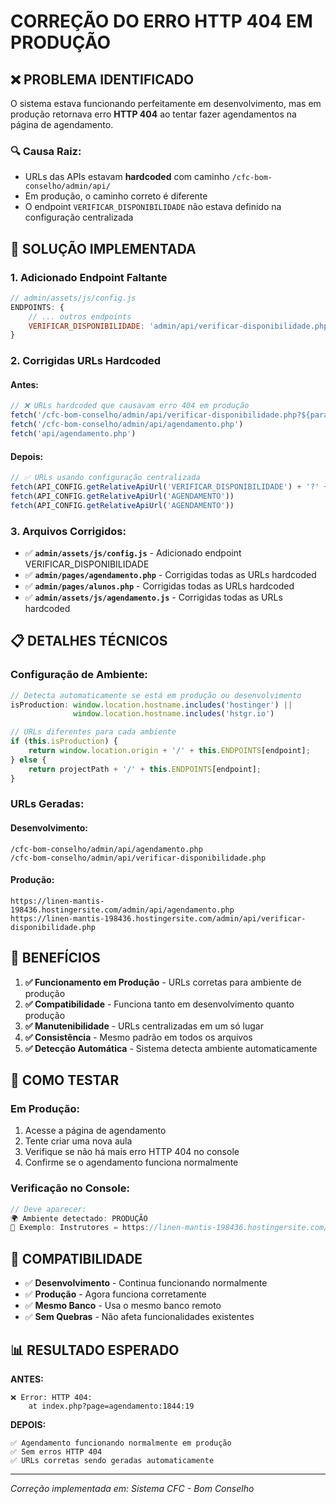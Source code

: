 # CORREÇÃO DO ERRO HTTP 404 EM PRODUÇÃO

## ❌ PROBLEMA IDENTIFICADO

O sistema estava funcionando perfeitamente em desenvolvimento, mas em produção retornava erro **HTTP 404** ao tentar fazer agendamentos na página de agendamento.

### 🔍 **Causa Raiz:**
- URLs das APIs estavam **hardcoded** com caminho `/cfc-bom-conselho/admin/api/`
- Em produção, o caminho correto é diferente
- O endpoint `VERIFICAR_DISPONIBILIDADE` não estava definido na configuração centralizada

## 🔧 SOLUÇÃO IMPLEMENTADA

### 1. **Adicionado Endpoint Faltante**
```javascript
// admin/assets/js/config.js
ENDPOINTS: {
    // ... outros endpoints
    VERIFICAR_DISPONIBILIDADE: 'admin/api/verificar-disponibilidade.php'
}
```

### 2. **Corrigidas URLs Hardcoded**

#### **Antes:**
```javascript
// ❌ URLs hardcoded que causavam erro 404 em produção
fetch('/cfc-bom-conselho/admin/api/verificar-disponibilidade.php?${params}')
fetch('/cfc-bom-conselho/admin/api/agendamento.php')
fetch('api/agendamento.php')
```

#### **Depois:**
```javascript
// ✅ URLs usando configuração centralizada
fetch(API_CONFIG.getRelativeApiUrl('VERIFICAR_DISPONIBILIDADE') + '?' + params)
fetch(API_CONFIG.getRelativeApiUrl('AGENDAMENTO'))
fetch(API_CONFIG.getRelativeApiUrl('AGENDAMENTO'))
```

### 3. **Arquivos Corrigidos:**

- ✅ **`admin/assets/js/config.js`** - Adicionado endpoint VERIFICAR_DISPONIBILIDADE
- ✅ **`admin/pages/agendamento.php`** - Corrigidas todas as URLs hardcoded
- ✅ **`admin/pages/alunos.php`** - Corrigidas todas as URLs hardcoded  
- ✅ **`admin/assets/js/agendamento.js`** - Corrigidas todas as URLs hardcoded

## 📋 DETALHES TÉCNICOS

### **Configuração de Ambiente:**
```javascript
// Detecta automaticamente se está em produção ou desenvolvimento
isProduction: window.location.hostname.includes('hostinger') || 
              window.location.hostname.includes('hstgr.io')

// URLs diferentes para cada ambiente
if (this.isProduction) {
    return window.location.origin + '/' + this.ENDPOINTS[endpoint];
} else {
    return projectPath + '/' + this.ENDPOINTS[endpoint];
}
```

### **URLs Geradas:**

#### **Desenvolvimento:**
```
/cfc-bom-conselho/admin/api/agendamento.php
/cfc-bom-conselho/admin/api/verificar-disponibilidade.php
```

#### **Produção:**
```
https://linen-mantis-198436.hostingersite.com/admin/api/agendamento.php
https://linen-mantis-198436.hostingersite.com/admin/api/verificar-disponibilidade.php
```

## 🎯 BENEFÍCIOS

1. **✅ Funcionamento em Produção** - URLs corretas para ambiente de produção
2. **✅ Compatibilidade** - Funciona tanto em desenvolvimento quanto produção
3. **✅ Manutenibilidade** - URLs centralizadas em um só lugar
4. **✅ Consistência** - Mesmo padrão em todos os arquivos
5. **✅ Detecção Automática** - Sistema detecta ambiente automaticamente

## 🧪 COMO TESTAR

### **Em Produção:**
1. Acesse a página de agendamento
2. Tente criar uma nova aula
3. Verifique se não há mais erro HTTP 404 no console
4. Confirme se o agendamento funciona normalmente

### **Verificação no Console:**
```javascript
// Deve aparecer:
🌍 Ambiente detectado: PRODUÇÃO
🎯 Exemplo: Instrutores = https://linen-mantis-198436.hostingersite.com/admin/api/instrutores.php
```

## 🔄 COMPATIBILIDADE

- ✅ **Desenvolvimento** - Continua funcionando normalmente
- ✅ **Produção** - Agora funciona corretamente
- ✅ **Mesmo Banco** - Usa o mesmo banco remoto
- ✅ **Sem Quebras** - Não afeta funcionalidades existentes

## 📊 RESULTADO ESPERADO

**ANTES:**
```
❌ Error: HTTP 404: 
    at index.php?page=agendamento:1844:19
```

**DEPOIS:**
```
✅ Agendamento funcionando normalmente em produção
✅ Sem erros HTTP 404
✅ URLs corretas sendo geradas automaticamente
```

---

*Correção implementada em: <?php echo date('d/m/Y H:i:s'); ?>*
*Sistema CFC - Bom Conselho*
